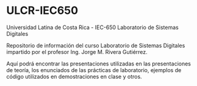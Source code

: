 ULCR-IEC650
===========

Universidad Latina de Costa Rica - IEC-650 Laboratorio de Sistemas Digitales

Repositorio de información del curso Laboratorio de Sistemas Digitales impartido por el profesor Ing. Jorge M. Rivera Gutiérrez.

Aquí podrá encontrar las presentaciones utilizadas en las presentaciones de teoría, los enunciados de las prácticas de laboratorio, ejemplos de código utilizados en demostraciones en clase y otros.
